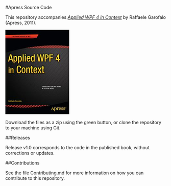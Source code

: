 #Apress Source Code

This repository accompanies [*Applied WPF 4 in Context*](http://www.apress.com/9781430234708) by Raffaele Garofalo (Apress, 2011).

![Cover image](9781430234708.jpg)

Download the files as a zip using the green button, or clone the repository to your machine using Git.

##Releases

Release v1.0 corresponds to the code in the published book, without corrections or updates.

##Contributions

See the file Contributing.md for more information on how you can contribute to this repository.

